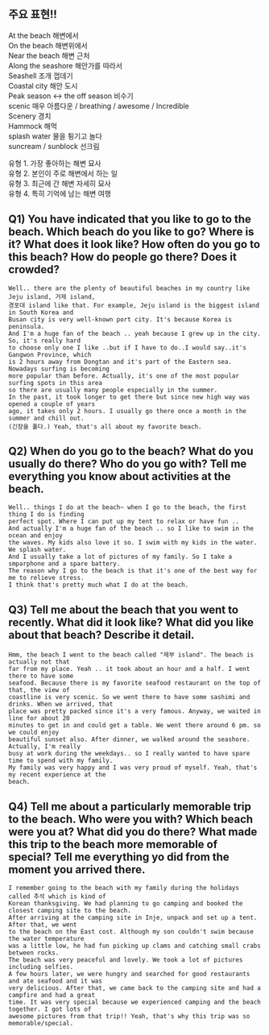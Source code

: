 ## 주요 표현!!
At the beach 해변에서  
On the beach 해변위에서  
Near the beach 해변 근처  
Along the seashore 해안가를 따라서  
Seashell 조개 껍데기  
Coastal city 해안 도시  
Peak season ↔ the off season 비수기  
scenic 매우 아름다운 / breathing / awesome / Incredible  
Scenery 경치  
Hammock 해먹  
splash water 물을 튕기고 놀다  
suncream / sunblock 선크림  

유형 1. 가장 좋아하는 해변 묘사  
유형 2. 본인이 주로 해변에서 하는 일  
유형 3. 최근에 간 해변 자세히 묘사  
유형 4. 특히 기억에 남는 해변 여행  
## Q1) You have indicated that you like to go to the beach. Which beach do you like to go? Where is it?  What does it look like? How often do you go to this beach? How do people go there? Does it crowded?
```
Well.. there are the plenty of beautiful beaches in my country like Jeju island, 거제 island,  
경포대 island like that. For example, Jeju island is the biggest island in South Korea and  
Busan city is very well-known port city. It's because Korea is peninsula.  
And I'm a huge fan of the beach .. yeah because I grew up in the city. So, it's really hard  
to choose only one I like ..but if I have to do..I would say..it's Gangwon Province, which  
is 2 hours away from Dongtan and it's part of the Eastern sea. Nowadays surfing is becoming  
more popular than before. Actually, it's one of the most popular surfing spots in this area  
so there are usually many people especially in the summer.  
In the past, it took longer to get there but since new high way was opened a couple of years  
ago, it takes only 2 hours. I usually go there once a month in the summer and chill out.
(긴장을 풀다.) Yeah, that's all about my favorite beach.
```
## Q2) When do you go to the beach? What do you usually do there? Who do you go with? Tell me everything you know about activities at the beach.
```
Well.. things I do at the beach~ when I go to the beach, the first thing I do is finding  
perfect spot. Where I can put up my tent to relax or have fun ..  
And actually I'm a huge fan of the beach .. so I like to swim in the ocean and enjoy  
the waves. My kids also love it so. I swim with my kids in the water. We splash water.
And I usually take a lot of pictures of my family. So I take a smparphone and a spare battery.
The reason why I go to the beach is that it's one of the best way for me to relieve stress.  
I think that's pretty much what I do at the beach.
```
## Q3) Tell me about the beach that you went to recently. What did it look like? What did you like about that beach? Describe it detail.
```
Hmm, the beach I went to the beach called "제부 island". The beach is actually not that  
far from my place. Yeah .. it took about an hour and a half. I went there to have some
seafood. Because there is my favorite seafood restaurant on the top of that, the view of
coastline is very scenic. So we went there to have some sashimi and drinks. When we arrived, that  
place was pretty packed since it's a very famous. Anyway, we waited in line for about 20  
minutes to get in and could get a table. We went there around 6 pm. so we could enjoy  
beautiful sunset also. After dinner, we walked around the seashore. Actually, I'm really  
busy at work during the weekdays.. so I really wanted to have spare time to spend with my family.  
My family was very happy and I was very proud of myself. Yeah, that's my recent experience at the  
beach.
```
## Q4) Tell me about a particularly memorable trip to the beach. Who were you with? Which beach were you at? What did you do there? What made this trip to the beach more memorable of special? Tell me everything yo did from the moment you arrived there.
```
I remember going to the beach with my family during the holidays called 추석 which is kind of  
Korean thanksgiving. We had planning to go camping and booked the closest camping site to the beach.
After arriving at the camping site in Inje, unpack and set up a tent. After that, we went
to the beach on the East cost. Although my son couldn't swim because the water temperature
was a little low, he had fun picking up clams and catching small crabs between rocks.
The beach was very peaceful and lovely. We took a lot of pictures including selfies.
A few hours later, we were hungry and searched for good restaurants and ate seafood and it was
very delicious. After that, we came back to the camping site and had a campfire and had a great
time. It was very special because we experienced camping and the beach together. I got lots of
awesome pictures from that trip!! Yeah, that's why this trip was so memorable/special.
```
